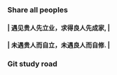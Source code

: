 ### Share all peoples 
#### |   遇见贵人先立业，求得良人先成家,   |
#### |   未遇贵人而自立，未遇良人而自修.   |

### Git study road
